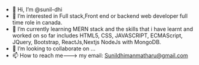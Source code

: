 - 👋 Hi, I’m @sunil-dhi
- 👀 I’m interested in Full stack,Front end or backend web developer full time role in canada.
- 🌱 I’m currently learning MERN stack and the skills that i have learnt and worked on so far includes HTML5, CSS, JAVASCRIPT, ECMAScript, JQuery, Bootstrap, ReactJs,Nextjs NodeJs  with MongoDB.
- 💞️ I’m looking to collaborate on ...
- 📫 How to reach me---> my email: Sunildhimanmatharu@gmail.com

<!---
sunil-dhi/sunil-dhi is a ✨ special ✨ repository because its `README.md` (this file) appears on your GitHub profile.
You can click the Preview link to take a look at your changes.
--->

